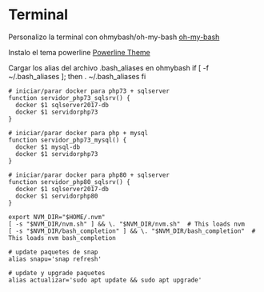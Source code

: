 # Terminal
Personalizo la terminal con ohmybash/oh-my-bash [oh-my-bash](https://github.com/ohmybash/oh-my-bash)

Instalo el tema powerline [Powerline Theme](https://github.com/ohmybash/oh-my-bash/tree/master/themes/powerline)

Cargar los alias del archivo .bash_aliases en ohmybash
if [ -f ~/.bash_aliases ]; then
  . ~/.bash_aliases
fi

```
# iniciar/parar docker para php73 + sqlserver
function servidor_php73_sqlsrv() {
  docker $1 sqlserver2017-db
  docker $1 servidorphp73
}

# iniciar/parar docker para php + mysql
function servidor_php73_mysql() {
  docker $1 mysql-db
  docker $1 servidorphp73
}

# iniciar/parar docker para php80 + sqlserver
function servidor_php80_sqlsrv() {
  docker $1 sqlserver2017-db
  docker $1 servidorphp80
}

export NVM_DIR="$HOME/.nvm"
[ -s "$NVM_DIR/nvm.sh" ] && \. "$NVM_DIR/nvm.sh"  # This loads nvm
[ -s "$NVM_DIR/bash_completion" ] && \. "$NVM_DIR/bash_completion"  # This loads nvm bash_completion

# update paquetes de snap
alias snapu='snap refresh'

# update y upgrade paquetes
alias actualizar='sudo apt update && sudo apt upgrade'
```